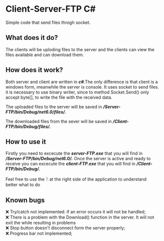 # Client-Server-FTP C#

Simple code that send files throgh socket. 

## What does it do?

The clients will be uploding files to the server and the clients
can view the files available and can download them.
## How does it work?
Both server and client are written in ___c#___.The only difference is that client is a windows form, meanwhile the server is console. It uses socket to send files.
it is necessary to use binary writer, since to method Socket.Send() only accept 
byte[], to write the file with the received data.

The uploaded files to the server will be saved in ___/Server-FTP/bin/Debug/net6.0/files/.___

The downloaded files from the sever will be saved in ___/Client-FTP/bin/Debug/files/.___
## How to use it
Firstly you need to excecute the ___server-FTP.exe___ that you will find in ___/Server-FTP/bin/Debug/net6.0/.___
Once the server is active and ready to receive you can excecute the ___client-FTP.exe___ that you will find in 
___/Client-FTP/bin/Debug/.___ <br> <br>
Feel free to use the :grey_question: at the right side of the application to understand better what to do
## Known bugs

:x: Try/catch not implemented: if an error occurs it will not be handled; <br>
:x: There is a problem with the Download() function in the server. It will not exit the while resulting in problems <br>
:x: Stop button doesn't disconnect form the server properly;<br>
:x: Progress bar not implemented;<br>



